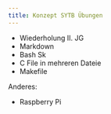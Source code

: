 ```yaml
---
title: Konzept SYTB Übungen
---
```




- Wiederholung II. JG
- Markdown
- Bash Sk
- C File in mehreren Dateie
- Makefile



Anderes:

- Raspberry Pi

